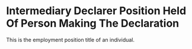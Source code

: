 # Intermediary Declarer Position Held Of Person Making The Declaration
This is the employment position title of an individual.